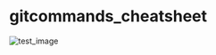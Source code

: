 # gitcommands_cheatsheet

![test_image](https://user-images.githubusercontent.com/31788971/215241922-5ca3a3b2-baa8-4cb0-ab7a-d44eb7f26bab.png)
